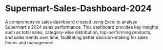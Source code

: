 # Supermart-Sales-Dashboard-2024
A comprehensive sales dashboard created using Excel to analyze Supermart's 2024 sales performance. This dashboard provides key insights such as total sales, category-wise distribution, top-performing products, and sales trends over time, facilitating better decision-making for sales teams and management.

